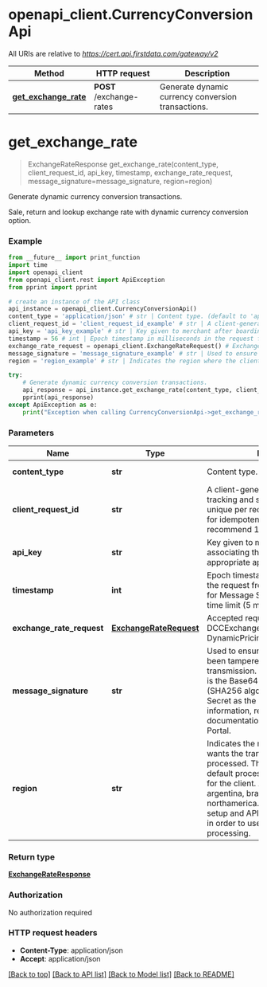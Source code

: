 # openapi_client.CurrencyConversionApi

All URIs are relative to *https://cert.api.firstdata.com/gateway/v2*

Method | HTTP request | Description
------------- | ------------- | -------------
[**get_exchange_rate**](CurrencyConversionApi.md#get_exchange_rate) | **POST** /exchange-rates | Generate dynamic currency conversion transactions.


# **get_exchange_rate**
> ExchangeRateResponse get_exchange_rate(content_type, client_request_id, api_key, timestamp, exchange_rate_request, message_signature=message_signature, region=region)

Generate dynamic currency conversion transactions.

Sale, return and lookup exchange rate with dynamic currency conversion option.

### Example
```python
from __future__ import print_function
import time
import openapi_client
from openapi_client.rest import ApiException
from pprint import pprint

# create an instance of the API class
api_instance = openapi_client.CurrencyConversionApi()
content_type = 'application/json' # str | Content type. (default to 'application/json')
client_request_id = 'client_request_id_example' # str | A client-generated ID for request tracking and signature creation, unique per request.  This is also used for idempotency control. We recommend 128-bit UUID format.
api_key = 'api_key_example' # str | Key given to merchant after boarding associating their requests with the appropriate app in Apigee.
timestamp = 56 # int | Epoch timestamp in milliseconds in the request from a client system. Used for Message Signature generation and time limit (5 mins).
exchange_rate_request = openapi_client.ExchangeRateRequest() # ExchangeRateRequest | Accepted request types: DCCExchangeRateRequest and DynamicPricingExchangeRateRequest.
message_signature = 'message_signature_example' # str | Used to ensure the request has not been tampered with during transmission. The Message-Signature is the Base64 encoded HMAC hash (SHA256 algorithm with the API Secret as the key.) For more information, refer to the supporting documentation on the Developer Portal. (optional)
region = 'region_example' # str | Indicates the region where the client wants the transaction to be processed. This will override the default processing region identified for the client. Available options are argentina, brazil, germany, india and northamerica. Region specific store setup and APIGEE boarding is required in order to use an alternate region for processing. (optional)

try:
    # Generate dynamic currency conversion transactions.
    api_response = api_instance.get_exchange_rate(content_type, client_request_id, api_key, timestamp, exchange_rate_request, message_signature=message_signature, region=region)
    pprint(api_response)
except ApiException as e:
    print("Exception when calling CurrencyConversionApi->get_exchange_rate: %s\n" % e)
```

### Parameters

Name | Type | Description  | Notes
------------- | ------------- | ------------- | -------------
 **content_type** | **str**| Content type. | [default to &#39;application/json&#39;]
 **client_request_id** | **str**| A client-generated ID for request tracking and signature creation, unique per request.  This is also used for idempotency control. We recommend 128-bit UUID format. | 
 **api_key** | **str**| Key given to merchant after boarding associating their requests with the appropriate app in Apigee. | 
 **timestamp** | **int**| Epoch timestamp in milliseconds in the request from a client system. Used for Message Signature generation and time limit (5 mins). | 
 **exchange_rate_request** | [**ExchangeRateRequest**](ExchangeRateRequest.md)| Accepted request types: DCCExchangeRateRequest and DynamicPricingExchangeRateRequest. | 
 **message_signature** | **str**| Used to ensure the request has not been tampered with during transmission. The Message-Signature is the Base64 encoded HMAC hash (SHA256 algorithm with the API Secret as the key.) For more information, refer to the supporting documentation on the Developer Portal. | [optional] 
 **region** | **str**| Indicates the region where the client wants the transaction to be processed. This will override the default processing region identified for the client. Available options are argentina, brazil, germany, india and northamerica. Region specific store setup and APIGEE boarding is required in order to use an alternate region for processing. | [optional] 

### Return type

[**ExchangeRateResponse**](ExchangeRateResponse.md)

### Authorization

No authorization required

### HTTP request headers

 - **Content-Type**: application/json
 - **Accept**: application/json

[[Back to top]](#) [[Back to API list]](../README.md#documentation-for-api-endpoints) [[Back to Model list]](../README.md#documentation-for-models) [[Back to README]](../README.md)

